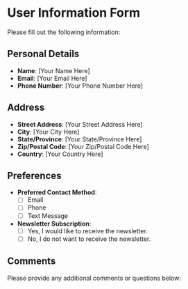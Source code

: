 # User Information Form

Please fill out the following information:

## Personal Details

- **Name**: [Your Name Here]
- **Email**: [Your Email Here]
- **Phone Number**: [Your Phone Number Here]

## Address

- **Street Address**: [Your Street Address Here]
- **City**: [Your City Here]
- **State/Province**: [Your State/Province Here]
- **Zip/Postal Code**: [Your Zip/Postal Code Here]
- **Country**: [Your Country Here]

## Preferences

- **Preferred Contact Method**:
  - [ ] Email
  - [ ] Phone
  - [ ] Text Message

- **Newsletter Subscription**:
  - [ ] Yes, I would like to receive the newsletter.
  - [ ] No, I do not want to receive the newsletter.

## Comments

Please provide any additional comments or questions below:

